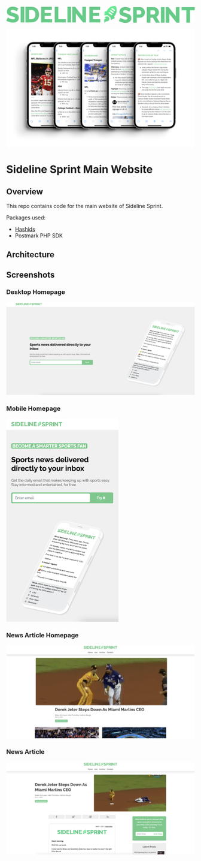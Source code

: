 ![Sideline Sprint logo](/img/text-logo-large.png)

![Sideline Sprint newsletter](/img/newsletter.png)

# Sideline Sprint Main Website

## Overview
This repo contains code for the main website of Sideline Sprint.


Packages used:

-   [Hashids](https://github.com/vinkla/hashids)
-   Postmark PHP SDK




## Architecture

## Screenshots

### Desktop Homepage
![Sideline Sprint desktop homepage](/img/desktop-homepage.png)

### Mobile Homepage
<img src="/img/mobile-homepage.png" width="300">

### News Article Homepage
![Sideline Sprint news homepage](/img/news-homepage.png)

### News Article
![Sideline Sprint news article](/img/news-article.png)